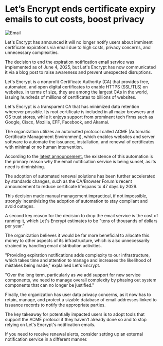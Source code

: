 # Let’s Encrypt ends certificate expiry emails to cut costs, boost privacy

![Email](https://www.bleepstatic.com/content/hl-images/2024/01/03/email.jpg)

Let's Encrypt has announced it will no longer notify users about imminent certificate expirations via email due to high costs, privacy concerns, and unnecessary complexities.

The decision to end the expiration notification email service was implemented as of June 4, 2025, but Let's Encrypt has now communicated it via a blog post to raise awareness and prevent unexpected disruptions.

Let's Encrypt is a nonprofit Certificate Authority (CA) that provides free, automated, and open digital certificates to enable HTTPS (SSL/TLS) on websites. In terms of size, they are among the largest CAs in the world, issuing hundreds of millions of certificates to billions of websites.

Let's Encrypt is a transparent CA that has minimized data retention wherever possible. Its root certificate is included in all major browsers and OS trust stores, while it enjoys support from prominent tech firms such as Google, Cisco, Mozilla, EFF, Facebook, and Akamai.

The organization utilizes an automated protocol called ACME (Automatic Certificate Management Environment), which enables websites and server software to automate the issuance, installation, and renewal of certificates with minimal or no human intervention.

According to the [latest announcement](https://letsencrypt.org/2025/06/26/expiration-notification-service-has-ended/), the existence of this automation is the primary reason why the email notification service is being sunset, as its need is diminishing.

The adoption of automated renewal solutions has been further accelerated by standards changes, such as the CA/Browser Forum's recent announcement to reduce certificate lifespans to 47 days by 2029.

This decision made manual management impractical, if not impossible, strongly incentivizing the adoption of automation to stay compliant and avoid outages.

A second key reason for the decision to drop the email service is the cost of running it, which Let's Encrypt estimates to be "tens of thousands of dollars per year."

The organization believes it would be far more beneficial to allocate this money to other aspects of its infrastructure, which is also unnecessarily strained by handling email distribution activities.

"Providing expiration notifications adds complexity to our infrastructure, which takes time and attention to manage and increases the likelihood of mistakes being made," explained Let's Encrypt.

"Over the long term, particularly as we add support for new service components, we need to manage overall complexity by phasing out system components that can no longer be justified."

Finally, the organization has user data privacy concerns, as it now has to retain, manage, and protect a sizable database of email addresses linked to issuance records to notify the appropriate parties.

The key takeaway for potentially impacted users is to adopt tools that support the ACME protocol if they haven't already done so and to stop relying on Let's Encrypt's notification emails.

If you need to receive renewal alerts, consider setting up an external notification service in a different manner.